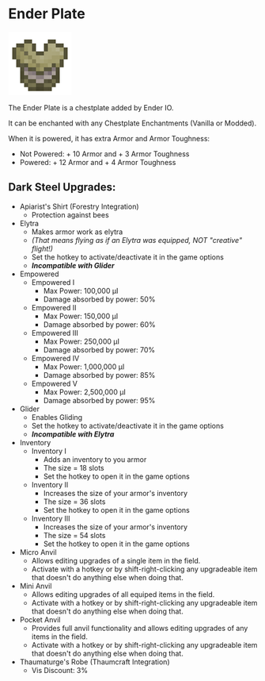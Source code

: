 # Ender Plate
![](renders/end_steel_chestplate.png)

The Ender Plate is a chestplate added by Ender IO.

It can be enchanted with any Chestplate Enchantments (Vanilla or Modded).

When it is powered, it has extra Armor and Armor Toughness:

* Not Powered: + 10 Armor and + 3 Armor Toughness
* Powered: + 12 Armor and + 4 Armor Toughness

## Dark Steel Upgrades:
* Apiarist's Shirt (Forestry Integration)
  - Protection against bees
* Elytra
  - Makes armor work as elytra
  - *(That means flying as if an Elytra was equipped, NOT "creative" flight!)*
  - Set the hotkey to activate/deactivate it in the game options
  - ***Incompatible with Glider***
* Empowered
  - Empowered I
    * Max Power: 100,000 µI
    * Damage absorbed by power: 50%
  - Empowered II
    * Max Power: 150,000 µI
    * Damage absorbed by power: 60%
  - Empowered III
    * Max Power: 250,000 µI
    * Damage absorbed by power: 70%
  - Empowered IV
    * Max Power: 1,000,000 µI
    * Damage absorbed by power: 85%
  - Empowered V
    * Max Power: 2,500,000 µI
    * Damage absorbed by power: 95%
* Glider
  - Enables Gliding
  - Set the hotkey to activate/deactivate it in the game options
  - ***Incompatible with Elytra***
* Inventory
  - Inventory I
    * Adds an inventory to you armor
    * The size = 18 slots
    * Set the hotkey to open it in the game options
  - Inventory II
    * Increases the size of your armor's inventory
    * The size = 36 slots
    * Set the hotkey to open it in the game options
  - Inventory III
    * Increases the size of your armor's inventory
    * The size = 54 slots
    * Set the hotkey to open it in the game options
* Micro Anvil
  - Allows editing upgrades of a single item in the field.
  - Activate with a hotkey or by shift-right-clicking any upgradeable item that doesn't do anything else when doing that.
* Mini Anvil
  - Allows editing upgrades of all equiped items in the field.
  - Activate with a hotkey or by shift-right-clicking any upgradeable item that doesn't do anything else when doing that.
* Pocket Anvil
  - Provides full anvil functionality and allows editing upgrades of any items in the field.
  - Activate with a hotkey or by shift-right-clicking any upgradeable item that doesn't do anything else when doing that.
* Thaumaturge's Robe   (Thaumcraft Integration)
  - Vis Discount: 3%
